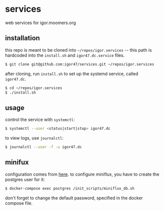 # services

web services for igor.moomers.org

## installation

this repo is meant to be cloned into `~/repos/igor.services` -- this path is hardcoded into the `install.sh` and `igor47.dc.service` files.

```bash
$ git clone git@github.com:igor47/services.git ~/repos/igor.services
```

after cloning, run `install.sh` to set up the systemd service, called `igor47.dc`.

```bash
$ cd ~/repos/igor.services
$ ./install.sh
```

## usage

control the service with `systemctl`:

```bash
$ systemctl --user <status|start|stop> igor47.dc
```

to view logs, use `journalctl`:

```bash
$ journalctl --user -f -u igor47.dc
```

## minifux

configuration comes from [here](https://miniflux.app/docs/installation.html#docker).
to configure miniflux, you have to create the postgres user for it:

```bash
$ docker-compose exec postgres /init_scripts/miniflux_db.sh
```

don't forget to change the default password, specified in the docker compose file.
